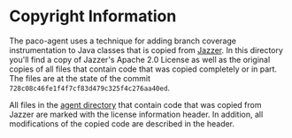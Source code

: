 # Copyright Information

The paco-agent uses a technique for adding branch coverage instrumentation to Java classes that is copied from [Jazzer](https://github.com/CodeIntelligenceTesting/jazzer).
In this directory you'll find a copy of Jazzer's Apache 2.0 License as well as the original copies of all files that contain code that was copied completely or in part.
The files are at the state of the commit `728c08c46fe1f4f7cf83d479c325f4c276aa40ed`.

All files in the [agent directory](../agent/) that contain code that was copied from Jazzer are marked with the license information header.
In addition, all modifications of the copied code are described in the header.